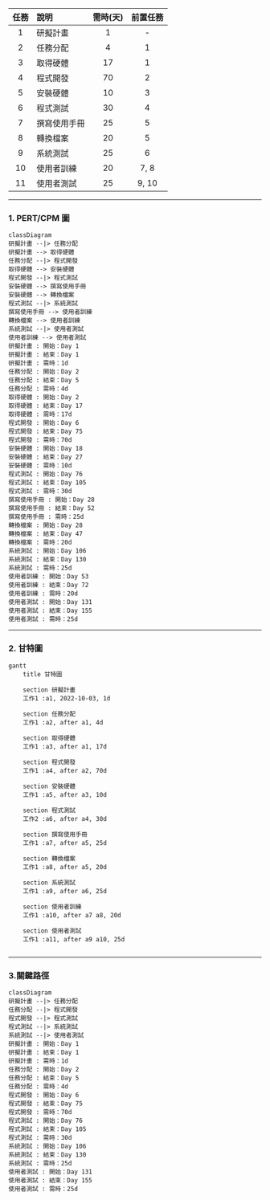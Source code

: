 |任務 |說明 |需時(天)|前置任務|
|:--:|:----|:-----:|:------:|
|1   |研擬計畫|1|-|
|2   |任務分配|4|1|
|3   |取得硬體|17|1|
|4   |程式開發|70|2|
|5   |安裝硬體|10|3|
|6   |程式測試|30|4|
|7   |撰寫使用手冊|25|5|
|8   |轉換檔案|20|5|
|9   |系統測試|25|6|
|10  |使用者訓練|20|7, 8|
|11  |使用者測試|25|9, 10|
---

### 1. PERT/CPM 圖
```mermaid
classDiagram
研擬計畫 --|> 任務分配
研擬計畫 --> 取得硬體
任務分配 --|> 程式開發
取得硬體 --> 安裝硬體
程式開發 --|> 程式測試
安裝硬體 --> 撰寫使用手冊
安裝硬體 --> 轉換檔案
程式測試 --|> 系統測試
撰寫使用手冊 --> 使用者訓練
轉換檔案 --> 使用者訓練
系統測試 --|> 使用者測試
使用者訓練 --> 使用者測試
研擬計畫 : 開始：Day 1
研擬計畫 : 結束：Day 1
研擬計畫 : 需時：1d
任務分配 : 開始：Day 2 
任務分配 : 結束：Day 5
任務分配 : 需時：4d
取得硬體 : 開始：Day 2
取得硬體 : 結束：Day 17
取得硬體 : 需時：17d
程式開發 : 開始：Day 6
程式開發 : 結束：Day 75
程式開發 : 需時：70d
安裝硬體 : 開始：Day 18
安裝硬體 : 結束：Day 27
安裝硬體 : 需時：10d
程式測試 : 開始：Day 76
程式測試 : 結束：Day 105
程式測試 : 需時：30d
撰寫使用手冊 : 開始：Day 28
撰寫使用手冊 : 結束：Day 52
撰寫使用手冊 : 需時：25d
轉換檔案 : 開始：Day 28
轉換檔案 : 結束：Day 47
轉換檔案 : 需時：20d
系統測試 : 開始：Day 106
系統測試 : 結束：Day 130
系統測試 : 需時：25d
使用者訓練 : 開始：Day 53
使用者訓練 : 結束：Day 72
使用者訓練 : 需時：20d
使用者測試 : 開始：Day 131
使用者測試 : 結束：Day 155
使用者測試 : 需時：25d
```
---

### 2. 甘特圖
```mermaid
gantt
    title 甘特圖

    section 研擬計畫
    工作1 :a1, 2022-10-03, 1d
        
    section 任務分配
    工作1 :a2, after a1, 4d
       
    section 取得硬體
    工作1 :a3, after a1, 17d
    
    section 程式開發
    工作1 :a4, after a2, 70d
        
    section 安裝硬體
    工作1 :a5, after a3, 10d
        
    section 程式測試
    工作2 :a6, after a4, 30d
    
    section 撰寫使用手冊
    工作1 :a7, after a5, 25d
    
    section 轉換檔案
    工作1 :a8, after a5, 20d
    
    section 系統測試
    工作1 :a9, after a6, 25d
    
    section 使用者訓練
    工作1 :a10, after a7 a8, 20d
    
    section 使用者測試
    工作1 :a11, after a9 a10, 25d
    
```
---
### 3.關鍵路徑
```mermaid
classDiagram
研擬計畫 --|> 任務分配
任務分配 --|> 程式開發
程式開發 --|> 程式測試
程式測試 --|> 系統測試
系統測試 --|> 使用者測試
研擬計畫 : 開始：Day 1
研擬計畫 : 結束：Day 1
研擬計畫 : 需時：1d
任務分配 : 開始：Day 2 
任務分配 : 結束：Day 5
任務分配 : 需時：4d
程式開發 : 開始：Day 6
程式開發 : 結束：Day 75
程式開發 : 需時：70d
程式測試 : 開始：Day 76
程式測試 : 結束：Day 105
程式測試 : 需時：30d
系統測試 : 開始：Day 106
系統測試 : 結束：Day 130
系統測試 : 需時：25d
使用者測試 : 開始：Day 131
使用者測試 : 結束：Day 155
使用者測試 : 需時：25d
```
